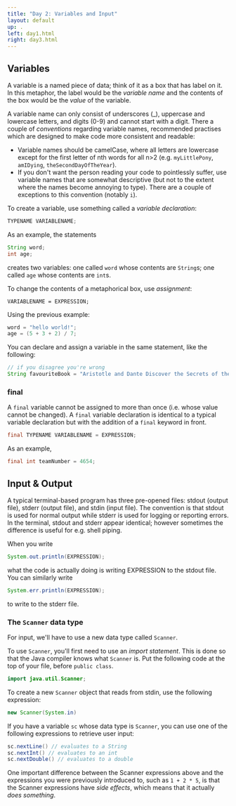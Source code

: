 ```yaml
---
title: "Day 2: Variables and Input"
layout: default 
up: .
left: day1.html
right: day3.html
---
```


## Variables
A variable is a named piece of data; think of it as a box that has label on it.
In this metaphor, the label would be the *variable name* and the contents of the box would be
the *value* of the variable.

A variable name can only consist of underscores (_), uppercase and lowercase letters, and digits (0-9) and cannot start with a digit.
There a couple of *conventions* regarding variable names, recommended practises which are designed to make code more consistent and readable:
 - Variable names should be camelCase, where all letters are lowercase except for the first
letter of nth words for all n>2 (e.g. `myLittlePony`, `amIDying`, `theSecondDayOfTheYear`).
 - If you don't want the person reading your code to pointlessly suffer, use variable names that are somewhat
descriptive (but not to the extent where the names become annoying to type). There are a couple of exceptions
to this convention (notably `i`).

To create a variable, use something called a *variable declaration*:

```java
TYPENAME VARIABLENAME;
```

As an example, the statements
```java
String word;
int age;
```
creates two variables: one called `word` whose contents are `String`s; one called `age` whose contents are `int`s.

To change the contents of a metaphorical box, use *assignment*:

```
VARIABLENAME = EXPRESSION;
```

Using the previous example:
```java
word = "hello world!";
age = (5 + 3 + 2) / 7;
```

You can declare and assign a variable in the same statement, like the following:
```java
// if you disagree you're wrong
String favouriteBook = "Aristotle and Dante Discover the Secrets of the Universe";
```

### final
A `final` variable cannot be assigned to more than once (i.e. whose value cannot be changed).
A `final` variable declaration is identical to a typical variable declaration
but with the addition of a `final` keyword in front.
```java
final TYPENAME VARIABLENAME = EXPRESSION;
```

As an example,
```java
final int teamNumber = 4654;
```

## Input & Output
A typical terminal-based program has three pre-opened files:
stdout (output file), stderr (output file), and stdin (input file).
The convention is that stdout is used for normal output while stderr is used for logging
or reporting errors. In the terminal, stdout and stderr appear identical; however
sometimes the difference is useful for e.g. shell piping.

When you write
```java
System.out.println(EXPRESSION);
```
what the code is actually doing is writing EXPRESSION to the stdout file.
You can similarly write
```java
System.err.println(EXPRESSION);
```
to write to the stderr file.

### The `Scanner` data type
For input, we'll have to use a new data type called `Scanner`.

To use `Scanner`, you'll first need to use an *import statement*. This is done so that
the Java compiler knows what `Scanner` is. Put the following code at the top of your file, before
`public class`.

```java
import java.util.Scanner;
```

To create a new `Scanner` object that reads from stdin, use the following expression:

```java
new Scanner(System.in)
```

If you have a variable `sc` whose data type is `Scanner`, you can use
one of the following expressions to retrieve user input:
```java
sc.nextLine() // evaluates to a String
sc.nextInt() // evaluates to an int
sc.nextDouble() // evaluates to a double
```

One important difference between the Scanner expressions above and the expressions
you were previously introduced to, such as `1 + 2 * 5`, is that the Scanner expressions
have *side effects*, which means that it actually *does something*.